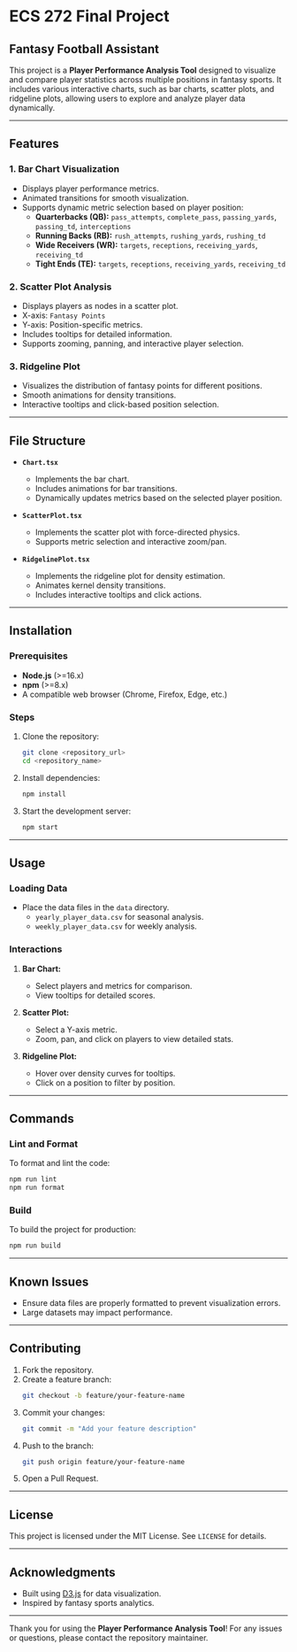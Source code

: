 # ECS 272 Final Project

## Fantasy Football Assistant

This project is a **Player Performance Analysis Tool** designed to visualize and compare player statistics across multiple positions in fantasy sports. It includes various interactive charts, such as bar charts, scatter plots, and ridgeline plots, allowing users to explore and analyze player data dynamically.

---

## Features

### 1. **Bar Chart Visualization**
- Displays player performance metrics.
- Animated transitions for smooth visualization.
- Supports dynamic metric selection based on player position:
  - **Quarterbacks (QB):** `pass_attempts`, `complete_pass`, `passing_yards`, `passing_td`, `interceptions`
  - **Running Backs (RB):** `rush_attempts`, `rushing_yards`, `rushing_td`
  - **Wide Receivers (WR):** `targets`, `receptions`, `receiving_yards`, `receiving_td`
  - **Tight Ends (TE):** `targets`, `receptions`, `receiving_yards`, `receiving_td`

### 2. **Scatter Plot Analysis**
- Displays players as nodes in a scatter plot.
- X-axis: `Fantasy Points`
- Y-axis: Position-specific metrics.
- Includes tooltips for detailed information.
- Supports zooming, panning, and interactive player selection.

### 3. **Ridgeline Plot**
- Visualizes the distribution of fantasy points for different positions.
- Smooth animations for density transitions.
- Interactive tooltips and click-based position selection.

---

## File Structure

- **`Chart.tsx`**
  - Implements the bar chart.
  - Includes animations for bar transitions.
  - Dynamically updates metrics based on the selected player position.

- **`ScatterPlot.tsx`**
  - Implements the scatter plot with force-directed physics.
  - Supports metric selection and interactive zoom/pan.

- **`RidgelinePlot.tsx`**
  - Implements the ridgeline plot for density estimation.
  - Animates kernel density transitions.
  - Includes interactive tooltips and click actions.

---

## Installation

### Prerequisites
- **Node.js** (>=16.x)
- **npm** (>=8.x)
- A compatible web browser (Chrome, Firefox, Edge, etc.)

### Steps
1. Clone the repository:
   ```bash
   git clone <repository_url>
   cd <repository_name>
   ```
2. Install dependencies:
   ```bash
   npm install
   ```
3. Start the development server:
   ```bash
   npm start
   ```

---

## Usage

### Loading Data
- Place the data files in the `data` directory.
  - `yearly_player_data.csv` for seasonal analysis.
  - `weekly_player_data.csv` for weekly analysis.

### Interactions
1. **Bar Chart:**
   - Select players and metrics for comparison.
   - View tooltips for detailed scores.

2. **Scatter Plot:**
   - Select a Y-axis metric.
   - Zoom, pan, and click on players to view detailed stats.

3. **Ridgeline Plot:**
   - Hover over density curves for tooltips.
   - Click on a position to filter by position.

---

## Commands

### Lint and Format
To format and lint the code:
```bash
npm run lint
npm run format
```

### Build
To build the project for production:
```bash
npm run build
```

---

## Known Issues
- Ensure data files are properly formatted to prevent visualization errors.
- Large datasets may impact performance.

---

## Contributing

1. Fork the repository.
2. Create a feature branch:
   ```bash
   git checkout -b feature/your-feature-name
   ```
3. Commit your changes:
   ```bash
   git commit -m "Add your feature description"
   ```
4. Push to the branch:
   ```bash
   git push origin feature/your-feature-name
   ```
5. Open a Pull Request.

---

## License
This project is licensed under the MIT License. See `LICENSE` for details.

---

## Acknowledgments
- Built using [D3.js](https://d3js.org/) for data visualization.
- Inspired by fantasy sports analytics.

---

Thank you for using the **Player Performance Analysis Tool**! For any issues or questions, please contact the repository maintainer.

